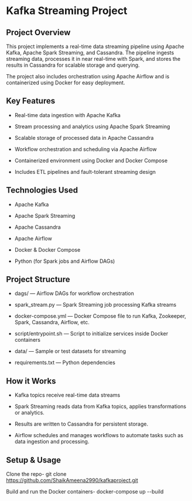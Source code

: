 # Kafka Streaming Project

##  Project Overview
This project implements a real-time data streaming pipeline using Apache Kafka, Apache Spark Streaming, and Cassandra. The pipeline ingests streaming data, processes it in near real-time with Spark, and stores the results in Cassandra for scalable storage and querying.

The project also includes orchestration using Apache Airflow and is containerized using Docker for easy deployment.

##  Key Features

- Real-time data ingestion with Apache Kafka

- Stream processing and analytics using Apache Spark Streaming

- Scalable storage of processed data in Apache Cassandra

- Workflow orchestration and scheduling via Apache Airflow

- Containerized environment using Docker and Docker Compose

- Includes ETL pipelines and fault-tolerant streaming design

##  Technologies Used

- Apache Kafka

- Apache Spark Streaming

- Apache Cassandra

- Apache Airflow

- Docker & Docker Compose

- Python (for Spark jobs and Airflow DAGs)

## Project Structure

- dags/ — Airflow DAGs for workflow orchestration

- spark_stream.py — Spark Streaming job processing Kafka streams

- docker-compose.yml — Docker Compose file to run Kafka, Zookeeper, Spark, Cassandra, Airflow, etc.

- script/entrypoint.sh — Script to initialize services inside Docker containers

- data/ — Sample or test datasets for streaming

- requirements.txt — Python dependencies

##  How it Works

- Kafka topics receive real-time data streams 

- Spark Streaming reads data from Kafka topics, applies transformations or analytics.

- Results are written to Cassandra for persistent storage.

- Airflow schedules and manages workflows to automate tasks such as data ingestion and processing.

## Setup & Usage

Clone the repo-
git clone https://github.com/ShaikAmeena2990/kafkaproject.git

Build and run the Docker containers-
docker-compose up --build

